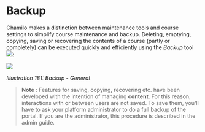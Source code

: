 # Backup

Chamilo makes a distinction between maintenance tools and course settings to simplify course maintenance and backup. Deleting, emptying, copying, saving or recovering the contents of a course \(partly or completely\) can be executed quickly and efficiently using the _Backup_ tool ![](../../.gitbook/assets/graphics329.gif):

![](../../.gitbook/assets/images250.png)

_Illustration 181: Backup - General_

> **Note** : Features for saving, copying, recovering etc. have been developed with the intention of managing **content**. For this reason, interactions with or between users are not saved. To save them, you'll have to ask your platform administrator to do a full backup of the portal. If you are the administrator, this procedure is described in the admin guide.

